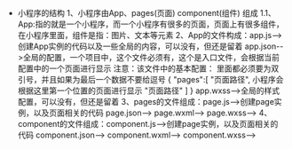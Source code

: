 + 小程序的结构
    1、小程序由App、pages(页面) component(组件) 组成
         1.1、 App:指的就是一个小程序，而一个小程序有很多的页面，页面上有很多组件，在小程序里面，组件是指：图片、文本等元素
    2、App的文件构成：app.js-->创建App实例的代码以及一些全局的内容，可以没有，但还是留着
                     app.json-->全局的配置，一个项目中，这个文件必须有，这个是入口文件，会根据当前配置中的一个页面进行显示
                     注意：该文件中的基本配置：  里面都必须要为双引号，并且如果为最后一个数据不要给逗号
                     {
                          "pages":[
                               "页面路径",  小程序会根据这里第一个位置的页面进行显示
                               "页面路径"
                          ]
                     }
                     app.wxss-->全局的样式配置，可以没有，但还是留着
    3、pages的文件组成：page.js-->创建page实例，以及页面相关的代码
                       page.json-->
                       page.wxml-->
                       page.wxss-->
    4、component的文件组成：component.js-->创建page实例，以及页面相关的代码
                       component.json-->
                       component.wxml-->
                       component.wxss-->
                     
